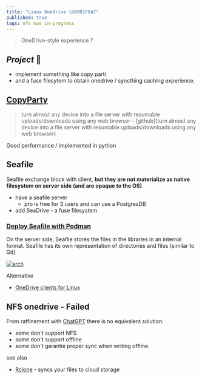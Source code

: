 ```yaml
---
title: "Linux Onedrive \U0001F6A7"
published: true
tags: nfs nas in-progress
---
```

>  OneDrive-style experience ?

## _Project_ 💭 

- implement something like copy parti
- and a fuse filesytem to obtain onedrive / syncthing caching experience.

## [CopyParty](https://news.ycombinator.com/item?id=44711519)

> turn almost any device into a file server with resumable uploads/downloads using any web browser - [github](turn almost any device into a file server with resumable uploads/downloads using any web browser)

Good performance / implemented in python

## Seafile

Seafile exchange block with client, **but they are not materialize as native filesystem on server side (and are opaque to the OS)**.

- have a seafile server
	- pro is free for 3 users and can use a PostgresDB
- add SeaDrive - a fuse filesystem

### [Deploy Seafile with Podman](https://www.gallus-domesticus.com/blog/seafile-podman-rhel/)

On the server side, Seafile stores the files in the libraries in an internal format. Seafile has its own representation of directories and files (similar to Git)

[![arch](https://manual.seafile.com/latest/images/seafile-12.0-docker-structure.png)](https://manual.seafile.com/latest/setup/overview/)

Alternative
- [OneDrive clients for Linux](https://linuxbsdos.com/2025/03/22/3-onedrive-clients-for-linux/)

## NFS onedrive - Failed
From raffinement with [ChatGPT](https://chatgpt.com/share/681d9567-4e7c-800d-94c4-1915dfa6082c) there is no equivalent solution:
- some don't support NFS
- some don't support offline
- some don't garantie proper sync when writing offline.

see also
- [Rclone](https://rclone.org/#what) - syncs your files to cloud storage
